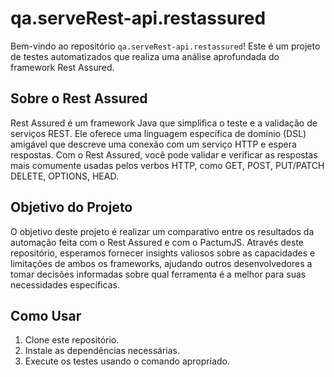 # qa.serveRest-api.restassured

Bem-vindo ao repositório `qa.serveRest-api.restassured`! Este é um projeto de testes automatizados que realiza uma análise aprofundada do framework Rest Assured.

## Sobre o Rest Assured

Rest Assured é um framework Java que simplifica o teste e a validação de serviços REST. Ele oferece uma linguagem específica de domínio (DSL) amigável que descreve uma conexão com um serviço HTTP e espera respostas. Com o Rest Assured, você pode validar e verificar as respostas mais comumente usadas pelos verbos HTTP, como GET, POST, PUT/PATCH DELETE, OPTIONS, HEAD.

## Objetivo do Projeto

O objetivo deste projeto é realizar um comparativo entre os resultados da automação feita com o Rest Assured e com o PactumJS. Através deste repositório, esperamos fornecer insights valiosos sobre as capacidades e limitações de ambos os frameworks, ajudando outros desenvolvedores a tomar decisões informadas sobre qual ferramenta é a melhor para suas necessidades específicas.

## Como Usar

1. Clone este repositório.
2. Instale as dependências necessárias.
3. Execute os testes usando o comando apropriado.
